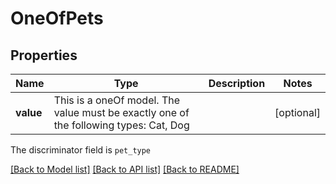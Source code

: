 # OneOfPets



## Properties
Name | Type | Description | Notes
------------ | ------------- | ------------- | -------------
**value** | This is a oneOf model. The value must be exactly one of the following types: Cat, Dog |  | [optional] 

The discriminator field is `pet_type`


[[Back to Model list]](../README.md#models) [[Back to API list]](../README.md#api-endpoints) [[Back to README]](../README.md)



